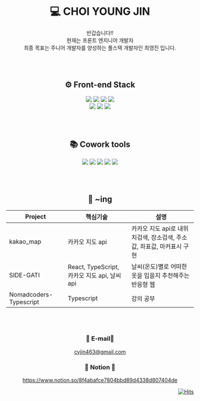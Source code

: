    
<div align="center">
  
  # 💻 CHOI YOUNG JIN

  반갑습니다!!  
  현재는 프론트 엔지니어 개발자  
  최종 목표는 주니어 개발자를 양성하는 풀스택 개발자인 최영진 입니다.
 
  <br/><br/>
  <div>
    
   ## ⚙️ Front-end Stack
   <img src="https://img.shields.io/badge/JavaScript-F7DF1E?style=for-the-badge&logo=JavaScript&logoColor=white">
   <img src="https://img.shields.io/badge/React-61DAFB?style=for-the-badge&logo=React&logoColor=white">
   <img src="https://img.shields.io/badge/Redux-764ABC?style=for-the-badge&logo=Redux&logoColor=white">
   <img src="https://img.shields.io/badge/HTML5-E34F26?style=for-the-badge&logo=HTML5&logoColor=white">

   <div>
    <img src="https://img.shields.io/badge/CSS3-1572B6?style=for-the-badge&logo=CSS3&logoColor=white">  
    <img src="https://img.shields.io/badge/styledcomponents-DB7093?style=for-the-badge&logo=styled-components&logoColor=white">
    <img src="https://img.shields.io/badge/React Router-CA4245?style=for-the-badge&logo=React Router&logoColor=white">
   </div>
  </div>
  
  <br/><br/>
  
  <div>
    
   ## 📚 Cowork tools
   <img src="https://img.shields.io/badge/GitHub-181717?style=for-the-badge&logo=GitHub&logoColor=white">
   <img src="https://img.shields.io/badge/Figma-F24E1E?style=for-the-badge&logo=Figma&logoColor=white">
   <img src="https://img.shields.io/badge/Jira-0052CC?style=for-the-badge&logo=Jira&logoColor=white">
   <img src="https://img.shields.io/badge/Notion-000000?style=for-the-badge&logo=Notion&logoColor=white">
   <img src="https://img.shields.io/badge/Confluence-172B4D?style=for-the-badge&logo=Confluence&logoColor=white">

  </div>
   
   <br/><br/>
   
   <div>
      
   ## 🚀 ~ing
   | Project | 핵심기술 | 설명 |
   |----|--|----|
   | kakao_map | 카카오 지도 api | 카카오 지도 api로 내위치검색, 장소검색, 주소값, 좌표값, 마커표시 구현 |
   | SIDE-GATI | React, TypeScript, 카카오 지도 api, 날씨 api | 날씨(온도)별로 어떠한 옷을 입을지 추천해주는 반응형 웹 |
   | Nomadcoders-Typescript| Typescript | 강의 공부 |
    
   </div>
   
   <br/><br/>
   
  ### 📧 E-mail📧  
  cyjin463@gmail.com  
  ### 📒 Notion 📒  
  https://www.notion.so/8f4abafce7804bbd89d4338d807404de
   
</div>

<div align="end">
  
[![Hits](https://hits.seeyoufarm.com/api/count/incr/badge.svg?url=https%3A%2F%2Fgithub.com%2Fcyjin463&count_bg=%237C7BF1&title_bg=%23482CA6&icon=&icon_color=%23E7E7E7&title=hits&edge_flat=false)](https://hits.seeyoufarm.com)
  
  </div>

